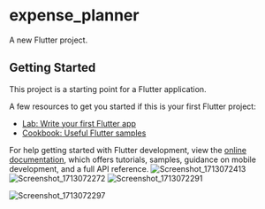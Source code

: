 # expense_planner

A new Flutter project.

## Getting Started

This project is a starting point for a Flutter application.

A few resources to get you started if this is your first Flutter project:

- [Lab: Write your first Flutter app](https://docs.flutter.dev/get-started/codelab)
- [Cookbook: Useful Flutter samples](https://docs.flutter.dev/cookbook)

For help getting started with Flutter development, view the
[online documentation](https://docs.flutter.dev/), which offers tutorials,
samples, guidance on mobile development, and a full API reference.
![Screenshot_1713072413](https://github.com/Smohana-Priya/expense_planner_app/assets/100066754/ab6a5b71-6f60-461c-b624-24cf38227aba)
![Screenshot_1713072272](https://github.com/Smohana-Priya/expense_planner_app/assets/100066754/dc4f303e-28ad-4a36-8ff9-3a9adca3a1ff)
![Screenshot_1713072291](https://github.com/Smohana-Priya/expense_planner_app/assets/100066754/f21d7584-d032-4f4f-92af-e69fe44886c2)

![Screenshot_1713072297](https://github.com/Smohana-Priya/expense_planner_app/assets/100066754/213d278d-ecea-4a50-9ef2-939326456640)
